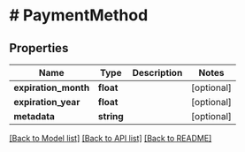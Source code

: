 # # PaymentMethod

## Properties

Name | Type | Description | Notes
------------ | ------------- | ------------- | -------------
**expiration_month** | **float** |  | [optional] 
**expiration_year** | **float** |  | [optional] 
**metadata** | **string** |  | [optional] 

[[Back to Model list]](../../README.md#documentation-for-models) [[Back to API list]](../../README.md#documentation-for-api-endpoints) [[Back to README]](../../README.md)


